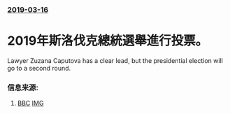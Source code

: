 ### [2019-03-16](/news/2019/03/16/index.md)

##### 
# 2019年斯洛伐克總統選舉進行投票。 

Lawyer Zuzana Caputova has a clear lead, but the presidential election will go to a second round.


### 信息来源:

1. [BBC](https://www.bbc.co.uk/news/world-europe-47599946) [IMG](https://ichef.bbci.co.uk/news/1024/branded_news/A11D/production/_106054214_reu.jpg)
